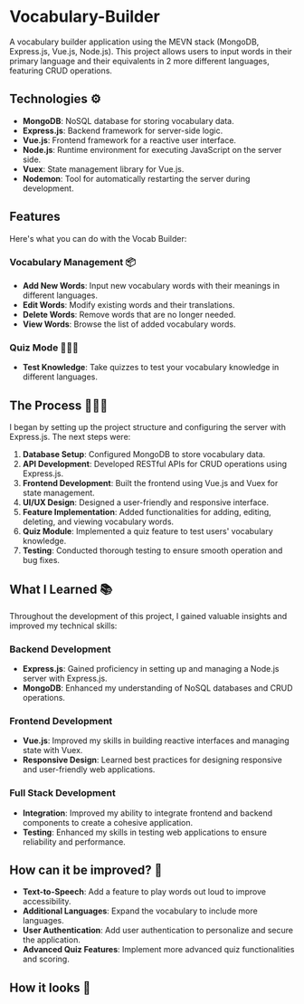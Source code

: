 # Vocabulary-Builder

A vocabulary builder application using the MEVN stack (MongoDB, Express.js, Vue.js, Node.js). This project allows users to input words in their primary language and their equivalents in  2 more different languages, featuring CRUD operations. 
##  Technologies ⚙️
- **MongoDB**: NoSQL database for storing vocabulary data.
- **Express.js**: Backend framework for server-side logic.
- **Vue.js**: Frontend framework for a reactive user interface.
- **Node.js**: Runtime environment for executing JavaScript on the server side.
- **Vuex**: State management library for Vue.js.
- **Nodemon**: Tool for automatically restarting the server during development.

##  Features
Here's what you can do with the Vocab Builder:

### Vocabulary Management 📦
- **Add New Words**: Input new vocabulary words with their meanings in different languages.
- **Edit Words**: Modify existing words and their translations.
- **Delete Words**: Remove words that are no longer needed.
- **View Words**: Browse the list of added vocabulary words.

### Quiz Mode 👨🏻‍🏫
- **Test Knowledge**: Take quizzes to test your vocabulary knowledge in different languages.




##  The Process 👩🏽‍🍳
I began by setting up the project structure and configuring the server with Express.js. The next steps were:

1. **Database Setup**: Configured MongoDB to store vocabulary data.
2. **API Development**: Developed RESTful APIs for CRUD operations using Express.js.
3. **Frontend Development**: Built the frontend using Vue.js and Vuex for state management.
4. **UI/UX Design**: Designed a user-friendly and responsive interface.
5. **Feature Implementation**: Added functionalities for adding, editing, deleting, and viewing vocabulary words.
6. **Quiz Module**: Implemented a quiz feature to test users' vocabulary knowledge.
7. **Testing**: Conducted thorough testing to ensure smooth operation and bug fixes.

##  What I Learned 📚
Throughout the development of this project, I gained valuable insights and improved my technical skills:

### Backend Development
- **Express.js**: Gained proficiency in setting up and managing a Node.js server with Express.js.
- **MongoDB**: Enhanced my understanding of NoSQL databases and CRUD operations.

### Frontend Development
- **Vue.js**: Improved my skills in building reactive interfaces and managing state with Vuex.
- **Responsive Design**: Learned best practices for designing responsive and user-friendly web applications.

### Full Stack Development
- **Integration**: Improved my ability to integrate frontend and backend components to create a cohesive application.
- **Testing**: Enhanced my skills in testing web applications to ensure reliability and performance.

##  How can it be improved? 💭
- **Text-to-Speech**: Add a feature to play words out loud to improve accessibility.
- **Additional Languages**: Expand the vocabulary to include more languages.
- **User Authentication**: Add user authentication to personalize and secure the application.
- **Advanced Quiz Features**: Implement more advanced quiz functionalities and scoring.

## How it looks 🎥
